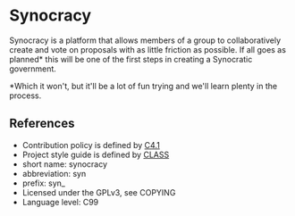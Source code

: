 # Synocracy

Synocracy is a platform that allows members of a group to collaboratively create and vote on proposals with as little friction as possible.  If all goes as planned\* this will be one of the first steps in creating a Synocratic government.

\*Which it won't, but it'll be a lot of fun trying and we'll learn plenty in the process.

## References

* Contribution policy is defined by [C4.1](http://rfc.zeromq.org/spec:22)
* Project style guide is defined by [CLASS](http://rfc.zeromq.org/spec:21)
 * short name: synocracy
 * abbreviation: syn
 * prefix: syn\_
* Licensed under the GPLv3, see COPYING
* Language level: C99
